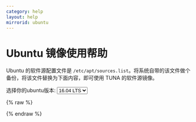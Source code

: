 ```yaml
---
category: help
layout: help
mirrorid: ubuntu
---
```


Ubuntu 镜像使用帮助
===================

Ubuntu 的软件源配置文件是
`/etc/apt/sources.list`。将系统自带的该文件做个备份，将该文件替换为下面内容，即可使用
TUNA 的软件源镜像。


<form class="form-inline">
<div class="form-group">
	<label>选择你的ubuntu版本: </label>
	<select class="form-control release-select" data-template="#apt-template" data-target="#apt-content">
	  <option data-release="lucid">10.04 LTS</option>
	  <option data-release="precise">12.04 LTS</option>
	  <option data-release="trusty">14.04 LTS</option>
	  <option data-release="xenial" selected>16.04 LTS</option>
	  <option data-release="vivid">15.04</option>
	  <option data-release="wily">15.10</option>
	  <option data-release="yakkety">16.10</option>
	</select>
</div>
</form>

{% raw %}
<script id="apt-template" type="x-tmpl-markup">
deb http://mirrors.tuna.tsinghua.edu.cn/ubuntu/ {{release_name}} main multiverse restricted universe
deb http://mirrors.tuna.tsinghua.edu.cn/ubuntu/ {{release_name}}-backports main multiverse restricted universe
deb http://mirrors.tuna.tsinghua.edu.cn/ubuntu/ {{release_name}}-proposed main multiverse restricted universe
deb http://mirrors.tuna.tsinghua.edu.cn/ubuntu/ {{release_name}}-security main multiverse restricted universe
deb http://mirrors.tuna.tsinghua.edu.cn/ubuntu/ {{release_name}}-updates main multiverse restricted universe
deb-src http://mirrors.tuna.tsinghua.edu.cn/ubuntu/ {{release_name}} main multiverse restricted universe
deb-src http://mirrors.tuna.tsinghua.edu.cn/ubuntu/ {{release_name}}-backports main multiverse restricted universe
deb-src http://mirrors.tuna.tsinghua.edu.cn/ubuntu/ {{release_name}}-proposed main multiverse restricted universe
deb-src http://mirrors.tuna.tsinghua.edu.cn/ubuntu/ {{release_name}}-security main multiverse restricted universe
deb-src http://mirrors.tuna.tsinghua.edu.cn/ubuntu/ {{release_name}}-updates main multiverse restricted universe
</script>
{% endraw %}

<p></p>

<pre>
<code id="apt-content">
</code>
</pre>

